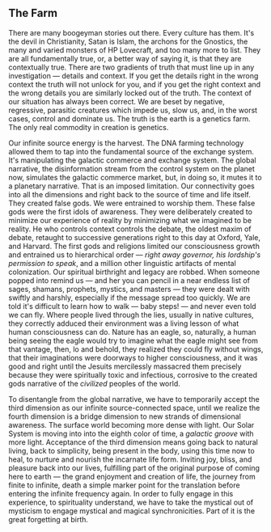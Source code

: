 
## The Farm

There are many boogeyman stories out there.
Every culture has them.
It's the devil in Christianity,
Satan is Islam,
the archons for the Gnostics,
the many and varied monsters of HP Lovecraft,
and too many more to list.
They are all fundamentally true,
or,
a better way of saying it,
is that they are contextually true.
There are two gradients of truth that must line up in any investigation
&mdash;
details and context.
If you get the details right in the wrong context the truth will not unlock for you,
and if you get the right context and the wrong details you are similarly locked out of the truth.
The context of our situation has always been correct.
We are beset by negative,
regressive,
parasitic creatures which impede us,
slow us,
and,
in the worst cases,
control and dominate us.
The truth is the earth is a genetics farm.
The only real commodity in creation is genetics.




Our infinite source energy is the harvest.
The DNA farming technology allowed them to tap into the fundamental source of the exchange system.
It's manipulating the galactic commerce and exchange system.
The global narrative,
the disinformation stream from the control system on the planet now,
simulates the galactic commerce market,
but,
in doing so,
it mutes it to a planetary narrative.
That is an imposed limitation.
Our connectivity goes into all the dimensions and right back to the source of time and life itself.
They created false gods.
We were entrained to worship them.
These false gods were the first idols of awareness.
They were deliberately created to minimize our experience of reality by minimizing what we imagined to be reality.
He who controls context controls the debate,
the oldest maxim of debate,
retaught to successive generations right to this day at Oxford,
Yale,
and Harvard.
The first gods and religions limited our consciousness growth and entrained us to hierarchical order
&mdash;
*right away governor,
his lordship's permission to speak*,
and a million other linguistic artifacts of mental colonization.
Our spiritual birthright and legacy are robbed.
When someone popped into remind us
&mdash;
and her you can pencil in a near endless list of sages,
shamans,
prophets,
mystics,
and masters
&mdash;
they were dealt with swiftly and harshly,
especially if the message spread too quickly.
We are told it's difficult to learn how to walk
&mdash;
baby steps!
&mdash;
and never even told we can fly.
Where people lived through the lies,
usually in native cultures,
they correctly adduced their environment was a living lesson of what human consciousness can do.
Nature has an eagle,
so,
naturally,
a human being seeing the eagle would try to imagine what the eagle might see from that vantage,
then,
lo and behold,
they realized they could fly without wings,
that their imaginations were doorways to higher consciousness,
and it was good and right until the Jesuits mercilessly massacred them precisely because they were spiritually toxic and infectious,
corrosive to the created gods narrative of the *civilized* peoples of the world.


To disentangle from the global narrative,
we have to temporarily accept the third dimension as our infinite source-connected space,
until we realize the fourth dimension is a bridge dimension to new strands of dimensional awareness.
The surface world becoming more dense with light.
Our Solar System is moving into into the eighth color of time,
a *galactic groove* with more light.
Acceptance of the third dimension means going back to natural living,
back to simplicity,
being present in the body,
using this time now to heal,
to nurture and nourish the incarnate life form.
Inviting joy,
bliss,
and pleasure back into our lives,
fulfilling part of the original purpose of coming here to earth
&mdash;
the grand enjoyment and creation of life,
the journey from finite to infinite,
death a simple marker point for the translation before entering  the infinite frequency again.
In order to fully engage in this experience,
to spirituality understand,
we have to take the mystical out of mysticism to engage mystical and magical synchronicities.
Part of it is the great forgetting at birth.
